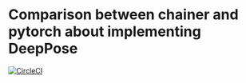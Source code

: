 # Comparison between chainer and pytorch about implementing DeepPose

[![CircleCI](https://circleci.com/gh/ynaka81/DeepPoseComparison.svg?style=svg)](https://circleci.com/gh/ynaka81/DeepPoseComparison)
